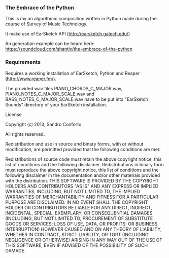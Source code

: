 ### The Embrace of the Python

This is my an algorithmic composition written in Python made during the course of Survey of Music Technology.

It make use of EarSketch API (http://earsketch.gatech.edu/)

An generation example can be heard here: https://soundcloud.com/shantix/the-embrace-of-the-python

### Requirements

Requires a working installation of EarSketch, Python and Reaper (http://www.reaper.fm/).

The provided wav files PIANO_CHORDS_C_MAJOR.wav, PIANO_NOTES_C_MAJOR_SCALE.wav and BASS_NOTES_C_MAJOR_SCALE.wav have to be put into "EarSketch Sounds" directory of your EarSketch installation.


License

Copyright (c) 2013, Sandro Conforto

All rights reserved.

Redistribution and use in source and binary forms, with or without modification, are permitted provided that the following conditions are met:

Redistributions of source code must retain the above copyright notice, this list of conditions and the following disclaimer. Redistributions in binary form must reproduce the above copyright notice, this list of conditions and the following disclaimer in the documentation and/or other materials provided with the distribution. THIS SOFTWARE IS PROVIDED BY THE COPYRIGHT HOLDERS AND CONTRIBUTORS "AS IS" AND ANY EXPRESS OR IMPLIED WARRANTIES, INCLUDING, BUT NOT LIMITED TO, THE IMPLIED WARRANTIES OF MERCHANTABILITY AND FITNESS FOR A PARTICULAR PURPOSE ARE DISCLAIMED. IN NO EVENT SHALL THE COPYRIGHT HOLDER OR CONTRIBUTORS BE LIABLE FOR ANY DIRECT, INDIRECT, INCIDENTAL, SPECIAL, EXEMPLARY, OR CONSEQUENTIAL DAMAGES (INCLUDING, BUT NOT LIMITED TO, PROCUREMENT OF SUBSTITUTE GOODS OR SERVICES; LOSS OF USE, DATA, OR PROFITS; OR BUSINESS INTERRUPTION) HOWEVER CAUSED AND ON ANY THEORY OF LIABILITY, WHETHER IN CONTRACT, STRICT LIABILITY, OR TORT (INCLUDING NEGLIGENCE OR OTHERWISE) ARISING IN ANY WAY OUT OF THE USE OF THIS SOFTWARE, EVEN IF ADVISED OF THE POSSIBILITY OF SUCH DAMAGE.